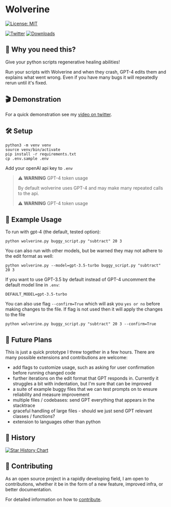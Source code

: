 # Wolverine

[![License: MIT](https://img.shields.io/badge/license-MIT-blue.svg)](https://opensource.org/licenses/MIT) 

[![Twitter](https://img.shields.io/twitter/url/https/twitter.com/bio_bootloader.svg?style=social&label=Follow%20%40bio_bootloader)](https://twitter.com/bio_bootloader) [![Downloads](https://static.pepy.tech/badge/wolverine/month)](https://pepy.tech/project/wolverine) 

## 🤔 Why you need this?

Give your python scripts regenerative healing abilities!

Run your scripts with Wolverine and when they crash, GPT-4 edits them and explains what went wrong. Even if you have many bugs it will repeatedly rerun until it's fixed.

## 🎬 Demonstration
For a quick demonstration see my [video on twitter](https://twitter.com/bio_bootloader/status/1636880208304431104).

## 🛠️ Setup

    python3 -m venv venv
    source venv/bin/activate
    pip install -r requirements.txt
    cp .env.sample .env

Add your openAI api key to `.env`

> :warning: **WARNING** GPT-4 token usage
>
> By default wolverine uses GPT-4 and may make many repeated calls to the api.
>
> :warning: **WARNING** GPT-4 token usage

## 📝 Example Usage

To run with gpt-4 (the default, tested option):

    python wolverine.py buggy_script.py "subtract" 20 3

You can also run with other models, but be warned they may not adhere to the edit format as well:

    python wolverine.py --model=gpt-3.5-turbo buggy_script.py "subtract" 20 3

If you want to use GPT-3.5 by default instead of GPT-4 uncomment the default model line in `.env`:

    DEFAULT_MODEL=gpt-3.5-turbo

You can also use flag `--confirm=True` which will ask you `yes or no` before making changes to the file. If flag is not used then it will apply the changes to the file

    python wolverine.py buggy_script.py "subtract" 20 3 --confirm=True

## 🔮 Future Plans

This is just a quick prototype I threw together in a few hours. There are many possible extensions and contributions are welcome:

- add flags to customize usage, such as asking for user confirmation before running changed code
- further iterations on the edit format that GPT responds in. Currently it struggles a bit with indentation, but I'm sure that can be improved
- a suite of example buggy files that we can test prompts on to ensure reliability and measure improvement
- multiple files / codebases: send GPT everything that appears in the stacktrace
- graceful handling of large files - should we just send GPT relevant classes / functions?
- extension to languages other than python

## 🌟 History

[![Star History Chart](https://api.star-history.com/svg?repos=biobootloader/wolverine&type=Date)](https://star-history.com/#biobootloader/wolverine)

## 💁 Contributing

As an open source project in a rapidly developing field, I am open to contributions, whether it be in the form of a new feature, improved infra, or better documentation.

For detailed information on how to [contribute](.github/CONTRIBUTING.md).
